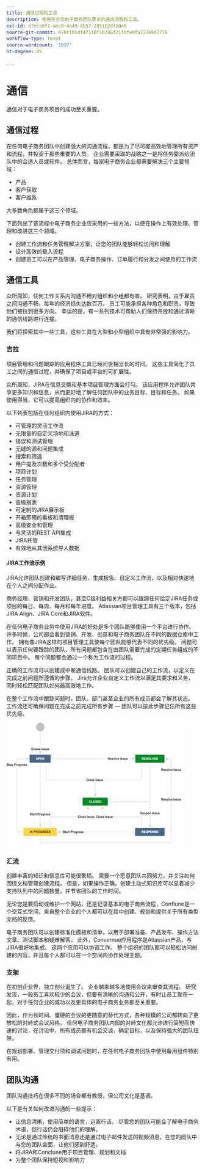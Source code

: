 ```yaml
---
title: 通信过程和工具
description: 使用符合您电子商务团队需求的通信流程和工具。
exl-id: e7eca8f1-aec0-4a45-8b57-2851b2df2de0
source-git-commit: e76f101df47116f7b246f21f0fe0fa72769d2776
workflow-type: tm+mt
source-wordcount: '1037'
ht-degree: 0%

---
```


# 通信

通信对于电子商务项目的成功至关重要。

## 通信过程

在任何电子商务团队中创建强大的沟通流程，都是为了尽可能高效地管理所有资产和流程，并投资于那些重要的人员。 企业需要采取的战略之一是将任务委派给团队中的合适人员或软件。 总体而言，每家电子商务企业都需要解决三个主要领域：

- 产品
- 客户获取
- 客户维系

大多数角色都属于这三个领域。

下面列出了该流程中电子商务企业应采用的一些方法，以便在操作上有效处理、管理和改进这三个领域。

- 创建工作流和任务管理解决方案，让您的团队能够轻松访问和理解
- 设计高效的载入流程
- 创建员工可以在产品管理、电子商务操作、订单履行和分发之间使用的工作流

## 通信工具

众所周知，任何工作关系内沟通不畅对组织和小组都有害。 研究表明，由于雇员之间沟通不畅，每年的经济损失达数百万。 员工可能承担各种角色和职责，导致他们被拉到很多方向。 幸运的是，有一系列技术可帮助人们保持开放和通过清晰的通信线路进行连接。

我们将探索其中一些工具，这些工具在大型和小型组织中具有非常强的影响力。

### 吉拉

项目管理和问题跟踪的应用程序工具已经问世相当长的时间。 这些工具简化了员工之间的通信过程，并确保了项目或平台的可扩展性。

众所周知，JIRA在信息交换和基本项目管理方面会打勾。 该应用程序允许团队共享更多知识和信息，从而更好地了解任何团队中的业务目标、目标和任务。 如果使用得当，它可以提高组织内的协作和效率。

以下列表包括在任何组织内使用JIRA的方式：

- 可管理的灵活工作流
- 无限量的自定义场地和泳道
- 错误和测试管理
- 无缝的源和问题集成
- 搜索和筛选
- 用户提及次数和多个受分配者
- 项目计划
- 任务管理
- 资源管理
- 资源计划
- 高级报表
- 可定制的JIRA展示板
- 开箱即用的看板和清理板
- 高级安全和管理
- 与灵活的REST API集成
- JIRA托管
- 有效地从其他系统导入数据

#### JIRA工作流示例

JIRA允许团队创建和编写详细任务、生成报告、自定义工作流，以及相对快速地在个人之间分配作业。

商务经理、营销和开发团队，甚至C级利益相关方都可以跟踪任何给定JIRA任务或项目的每日、每周、每月和每年进度。 Atlassian项目管理工具有三个版本，包括JIRA Align、JIRA Core和JIRA软件。

在任何电子商务业务中使用JIRA的好处是多个团队能够使用一个平台进行协作。 许多时候，公司都会看到营销、开发、创意和电子商务团队在不同的数据仓库中工作。 拥有像JIRA这样的项目管理工具使每个团队能够代表不同的优先级。 问题可以表示任何要跟踪的团队，所有问题都包含在由团队需要完成的定期任务组成的不同项目中。 每个问题都会通过一个称为工作流的过程。

正确的工作流可以创建或中断通信线路。 团队可以创建自己的工作流，以定义在完成之前问题所遵循的步骤。 Jira允许企业自定义工作流以满足其要求和义务，同时轻松匹配团队如何最高效地工作。

在整个工作流中跟踪问题时，团队、部门甚至企业的所有成员都会了解其状态。 工作流还可确保问题在完成之前完成所有步骤 — 团队可以按此步骤记住所有这些优先级。

![JIRA工作流示例图](../../assets/playbooks/jira-workflow-example.png)

### 汇流

创建丰富的知识和信息库可能很繁琐。 需要一个愿意团队共同努力，并关注如何围绕文档管理创建流程。 但是，如果操作正确，创建主动式知识库可以显着减少支持队列中的问题数量，并节省团队的工作时间。

无论您是要启动或维护一个网站，还是记录基本的电子商务流程，Conflune是一个交互式空间，来自整个企业的个人都可以在其中创建、规划和提供关于所有类型文档的反馈。

电子商务团队可以创建标准化模板和清单，以用于部署准备、产品发布、操作方法文章、测试脚本和疑难解答。 此外，Convernue应用程序是Atlassian产品，与JIRA很好地集成。 这两个应用可以协调工作。 整个组织的团队都可以轻松访问创建的内容，并且每个人都可以在一个空间内协作处理主题。

### 支架

在初创企业界，独立创业诞生了。 企业越来越多地使用会议来审查其流程。 研究发现，一般员工喜欢较少的会议，但要有清晰的沟通和公开，有时让员工聚在一起，对于任何企业的成功以及更具体的电子商务业务都至关重要。

因此，作为长时间、僵硬的会议的更随意的替代方式，各种规模的公司都转向了更放松的对峙式会议风格。 任何电子商务团队内部的对峙文化都允许进行简短而快速的讨论，在讨论中，所有成员都有机会交谈、确定目标，以及保持强大的团队纽带。

在规划部署、管理交付项和调试问题时，在任何电子商务团队中使用备用组件特别有用。

## 团队沟通

团队沟通技巧在很多不同的场合都有教授，但公司文化是基调。

以下是有关如何改进沟通的一些提示：

- 让信息清晰，使用简单的语言，远离行话。 尽管您的团队可能会了解电子商务术语，但行话仍会阻碍他们的理解。
- 无论是通过传统的书面消息还是通过电子邮件发送的视频消息，在您的团队中与您的团队会面，让他们感到舒适。
- 将JIRA和Conclune用于项目管理、规划和文档
- 为整个团队保持短视和影响力
